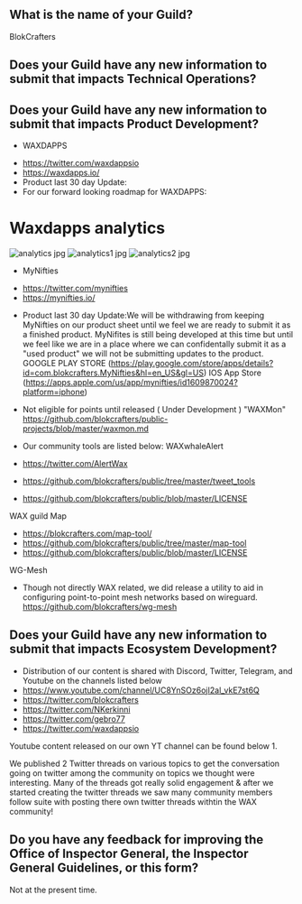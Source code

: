 ## What is the name of your Guild?

BlokCrafters

## Does your Guild have any new information to submit that impacts Technical Operations?



## Does your Guild have any new information to submit that impacts Product Development?

+ WAXDAPPS
- https://twitter.com/waxdappsio
- https://waxdapps.io/
- Product last 30 day Update: 
- For our forward looking roadmap for WAXDAPPS: 
# Waxdapps analytics  
![analytics jpg](https://user-images.githubusercontent.com/66744057/212569240-26ee526c-e5dd-496d-b67e-4cad063caa3b.jpg)
![analytics1 jpg](https://user-images.githubusercontent.com/66744057/212569241-83e650bb-b976-42e3-aa6c-3cfc0036891f.jpg)
![analytics2 jpg](https://user-images.githubusercontent.com/66744057/212569245-b9a7e61c-3170-47e4-9362-964185f365e8.jpg)




+ MyNifties
- https://twitter.com/mynifties
- https://mynifties.io/
+ Product last 30 day Update:We will be withdrawing from keeping MyNifties on our product sheet until we feel we are ready to submit it as a finished product. MyNifites is still being developed at this time but until we feel like we are in a place where we can confidentally submit it as a "used product" we will not be submitting updates to the product. 
GOOGLE PLAY STORE (https://play.google.com/store/apps/details?id=com.blokcrafters.MyNifties&hl=en_US&gl=US) 
IOS App Store (https://apps.apple.com/us/app/mynifties/id1609870024?platform=iphone)

+ Not eligible for points until released ( Under Development ) "WAXMon"
https://github.com/blokcrafters/public-projects/blob/master/waxmon.md
+ Our community tools are listed below:
WAXwhaleAlert
+ https://twitter.com/AlertWax 
+ https://github.com/blokcrafters/public/tree/master/tweet_tools
+ https://github.com/blokcrafters/public/blob/master/LICENSE

WAX guild Map
+ https://blokcrafters.com/map-tool/
+ https://github.com/blokcrafters/public/tree/master/map-tool
+ https://github.com/blokcrafters/public/blob/master/LICENSE

WG-Mesh
+ Though not directly WAX related, we did release a utility to aid in configuring point-to-point mesh networks based on wireguard.
https://github.com/blokcrafters/wg-mesh

## Does your Guild have any new information to submit that impacts Ecosystem Development?

+ Distribution of our content is shared with Discord, Twitter, Telegram, and Youtube on the channels listed below
+ https://www.youtube.com/channel/UC8YnSOz6ojI2al_vkE7st6Q
+ https://twitter.com/blokcrafters
+ https://twitter.com/NKerkinni
+ https://twitter.com/gebro77
+ https://twitter.com/waxdappsio

Youtube content released on our own YT channel can be found below
1. 

We published 2 Twitter threads on various topics to get the conversation going on twitter among the community on topics we thought were interesting. Many of the threads got really solid engagement & after we started creating the twitter threads we saw many community members follow suite with posting there own twitter threads withtin the WAX community!



## Do you have any feedback for improving the Office of Inspector General, the Inspector General Guidelines, or this form?

Not at the present time.
